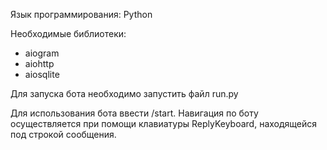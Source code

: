 Язык программирования: Python

Необходимые библиотеки:
- aiogram
- aiohttp
- aiosqlite

Для запуска бота необходимо запустить файл run.py

Для использования бота ввести /start.
Навигация по боту осуществляется при помощи клавиатуры ReplyKeyboard, находящейся под строкой сообщения.
